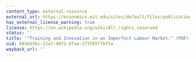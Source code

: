 ```yaml
---
content_type: external-resource
external_url: https://economics.mit.edu/sites/default/files/publications/training-innovation-imperfect-labor-market.pdf
has_external_license_warning: true
license: https://en.wikipedia.org/wiki/All_rights_reserved
status: ''
title: '"Training and Innovation in an Imperfect Labour Market." (PDF)'
uid: 603e03bc-22a7-40f2-8fae-273f85f7bf5a
wayback_url: ''
---
```

